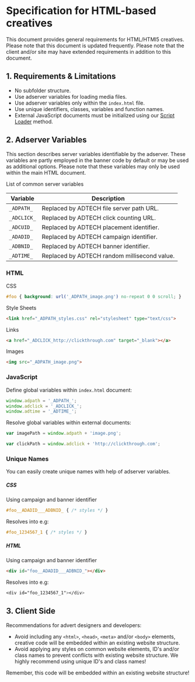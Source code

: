 # Specification for HTML-based creatives

This document provides general requirements for HTML/HTMl5 creatives. Please note that this document is updated frequently. Please note that the client and/or site may have extended requirements in addition to this document.

## 1. Requirements & Limitations

* No subfolder structure.
* Use adserver variables for loading media files.
* Use adserver variables only within the `index.html` file.
* Use unique identifiers, classes, variables and function names.
* External JavaScript documents must be initialized using our [Script Loader](https://github.com/fredrikborggren/ADTECH.load) method.


## 2. Adserver Variables

This section describes server variables identifiable by the adserver. These variables are partly employed in the banner code by default or may be used as additional options. Please note that these variables may only be used within the main HTML document.

List of common server variables

Variable | Description
---------|------------
`_ADPATH_` | Replaced by ADTECH file server path URL.
`_ADCLICK_` | Replaced by ADTECH click counting URL.
`_ADCUID_` | Replaced by ADTECH placement identifier.
`_ADADID_` | Replaced by ADTECH campaign identifier.
`_ADBNID_` | Replaced by ADTECH banner identifier.
`_ADTIME_` | Replaced by ADTECH random millisecond value.


### HTML

CSS

```css
#foo { background: url('_ADPATH_image.png') no-repeat 0 0 scroll; }
```


Style Sheets

```html
<link href="_ADPATH_styles.css" rel="stylesheet" type="text/css">
```

Links

```html
<a href="_ADCLICK_http://clickthrough.com" target="_blank"></a>
```

Images

```html
<img src="_ADPATH_image.png">
```


### JavaScript

Define global variables within `index.html` document:

```javascript
window.adpath = '_ADPATH_';
window.adclick = '_ADCLICK_';
window.adtime = '_ADTIME_';
```

Resolve global variables within external documents:

```javascript
var imagePath = window.adpath + 'image.png';
```
```javascript
var clickPath = window.adclick + 'http://clickthrough.com';
```

### Unique Names

You can easily create unique names with help of adserver variables.

##### CSS 

Using campaign and banner identifier

```css
#foo__ADADID___ADBNID_ { /* styles */ }
```

Resolves into e.g:

```css
#foo_1234567_1 { /* styles */ }
```

##### HTML 

Using campaign and banner identifier

```html
<div id="foo__ADADID___ADBNID_"></div>
```

Resolves into e.g:

```css
<div id="foo_1234567_1"></div>
```




## 3. Client Side

Recommendations for advert designers and developers:

* Avoid including any `<html>`, `<head>`, `<meta>` and/or `<body>` elements, creative code will be embedded within an existing website structure.
* Avoid applying any styles on common website elements, ID's and/or class names to prevent conflicts with existing website structure. We highly recommend using unique ID's and class names!

Remember, this code will be embedded within an existing website structure!
